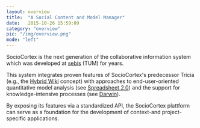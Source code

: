 ```yaml
---
layout: overview
title:  "A Social Content and Model Manager"
date:   2015-10-26 15:59:09
category: "overview"
pic: "/img/overview.png"
mode: "left"
---
```


SocioCortex is the next generation of the collaborative information system which was developed at [sebis](wwwmatthes.in.tum.de) (TUM) for years. 

This system integrates proven features of SocioCortex's predecessor Tricia (e.g., the [Hybrid Wiki](https://wwwmatthes.in.tum.de/pages/1xy6w6pb8rf9j/Hybrid-Wikis) concept) 
with approaches to end-user-oriented quantitative model analysis (see [Spreadsheet 2.0](https://wwwmatthes.in.tum.de/pages/7hfq7554s6yv/Spreadsheet-2.0-User-Oriented-Tools-for-Analyzing-Complex-linked-Data)) 
and the support for knowledge-intensive processes (see [Darwin](https://wwwmatthes.in.tum.de/pages/ectby2zxvydw/Darwin-Empowering-Users-to-Collaboratively-Structure-Knowledge-Intensive-Processes)). 

By exposing its features via a standardized API, the SocioCortex plattform can serve as a foundation for the development of context-and project-specific applications.